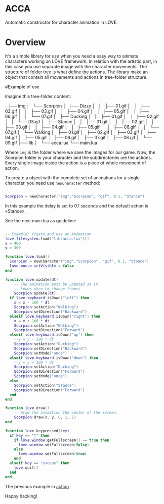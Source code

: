 # ACCA
Automatic constructor for character animation in LÖVE.

# Overview

It's a simple library for use when you need a easy way to animate characters
working on LÖVE framework.
In relation with the artistic part, in this case you use separate image with
the character movements. The structure of folder tree is what define the
actions.
The library make an object that contain all movements and actions in tree-folder
structure.

#Example of use

Imagine this tree-folder content:

.
├── img
│   └── Scorpion
│       ├── Dizzy
│       │   ├── 01.gif
│       │   ├── 02.gif
│       │   ├── 03.gif
│       │   ├── 04.gif
│       │   ├── 05.gif
│       │   ├── 06.gif
│       │   └── 07.gif
│       ├── Ducking
│       │   ├── 01.gif
│       │   ├── 02.gif
│       │   └── 03.gif
│       ├── Stance
│       │   ├── 01.gif
│       │   ├── 02.gif
│       │   ├── 03.gif
│       │   ├── 04.gif
│       │   ├── 05.gif
│       │   ├── 06.gif
│       │   └── 07.gif
│       └── Walking
│           ├── 01.gif
│           ├── 02.gif
│           ├── 03.gif
│           ├── 04.gif
│           ├── 05.gif
│           ├── 06.gif
│           ├── 07.gif
│           ├── 08.gif
│           └── 09.gif
├── lib
│   └── acca.lua
└── main.lua

Where `img` is the folder where we save the images for our game. Now, the
Scorpion folder is your character and the subdirectories are the actions.
Every single image inside the action is a piece of whole movement of action.

To create a object with the complete set of animations for a single
character, you need use `newCharacter` method:

```lua

Scorpion = newCharacter("img","Scorpion", "gif", 0.1, "Stance")

```

In this example the delay is set to 0.1 seconds and the default action is
«Stance».

See the next main.lua as guideline:

```lua

-- Example: Create and use an Animation
love.filesystem.load("lib/acca.lua")()
x = 400
y = 300

function love.load()
  Scorpion = newCharacter("img","Scorpion", "gif", 0.1, "Stance")
  love.mouse.setVisible = false
end

function love.update(dt)
    -- The animation must be updated so it 
    -- knows when to change frames.
    Scorpion:update(dt)
  if love.keyboard.isDown("left") then
    x = x - 100 * dt
    Scorpion:setAction("Walking")
    Scorpion:setDirection("Backward")
  elseif love.keyboard.isDown("right") then
    x = x + 100 * dt
    Scorpion:setAction("Walking")
    Scorpion:setDirection("Forward")
  elseif love.keyboard.isDown("up") then
    --y = y - 100 * dt
    Scorpion:setAction("Ducking")
    Scorpion:setDirection("Backward")
    Scorpion:setMode("once")
  elseif love.keyboard.isDown("down") then
    --y = y + 100 * dt
    Scorpion:setAction("Ducking")
    Scorpion:setDirection("Forward")
    Scorpion:setMode("once")
  else
    Scorpion:setAction("Stance")
    Scorpion:setDirection("Forward")
  end
end

function love.draw()
    -- Draw the animation the center of the screen.
    Scorpion:draw(x, y, 0, 1, 1)
end

function love.keypressed(key)
  if key == "f" then
    if love.window.getFullscreen() == true then
      love.window.setFullscreen(false)
    else
      love.window.setFullscreen(true)
    end
  elseif key == "escape" then
    love.quit()
  end
end 

```

The previous example in [action](https://www.youtube.com/watch?v=KP3Gh7Dj8gE)

Happy hacking!
